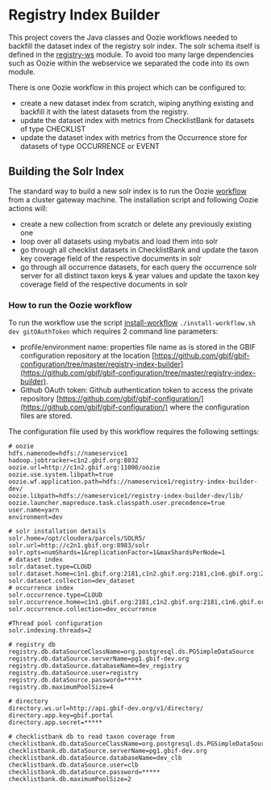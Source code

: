 # Registry Index Builder

This project covers the Java classes and Oozie workflows needed to backfill the dataset index of the registry solr index. 
The solr schema itself is defined in the [registry-ws](../registry-ws/src/main/resources/solr/) module. 
To avoid too many large dependencies such as Oozie within the webservice we separated the code into its own module.

There is one Oozie workflow in this project which can be configured to:
 - create a new dataset index from scratch, wiping anything existing and backfill it with the latest datasets from the registry.
 - update the dataset index with metrics from ChecklistBank for datasets of type CHECKLIST
 - update the dataset index with metrics from the Occurrence store for datasets of type OCCURRENCE or EVENT

## Building the Solr Index
The standard way to build a new solr index is to run the Oozie [workflow](src/main/resources/dataset-backfill/workflow.xml) from a cluster gateway machine. The installation script and following Oozie actions will:

 - create a new collection from scratch or delete any previously existing one
 - loop over all datasets using mybatis and load them into solr
 - go through all checklist datasets in ChecklistBank and update the taxon key coverage field of the respective documents in solr
 - go through all occurrence datasets, for each query the occurrence solr server for all distinct taxon keys & year values and update the taxon key coverage field of the respective documents in solr


### How to run the Oozie workflow
To run the workflow use the script [install-workflow](install-workflow.sh)  ```./install-workflow.sh dev gitOAuthToken``` which requires 2 command line parameters:
  
 - profile/environment name: properties file name as is stored in the GBIF configuration repository at the location [https://github.com/gbif/gbif-configuration/tree/master/registry-index-builder](https://github.com/gbif/gbif-configuration/tree/master/registry-index-builder).
 - Github OAuth token: Github authentication token to access the private repository [https://github.com/gbif/gbif-configuration/](https://github.com/gbif/gbif-configuration/) where the configuration files are stored.

The configuration file used by this workflow requires the following settings:
  
```
# oozie
hdfs.namenode=hdfs://nameservice1
hadoop.jobtracker=c1n2.gbif.org:8032
oozie.url=http://c1n2.gbif.org:11000/oozie
oozie.use.system.libpath=true
oozie.wf.application.path=hdfs://nameservice1/registry-index-builder-dev/
oozie.libpath=hdfs://nameservice1/registry-index-builder-dev/lib/
oozie.launcher.mapreduce.task.classpath.user.precedence=true
user.name=yarn
environment=dev

# solr installation details
solr.home=/opt/cloudera/parcels/SOLR5/
solr.url=http://c2n1.gbif.org:8983/solr
solr.opts=numShards=1&replicationFactor=1&maxShardsPerNode=1
# dataset index
solr.dataset.type=CLOUD
solr.dataset.home=c1n1.gbif.org:2181,c1n2.gbif.org:2181,c1n6.gbif.org:2181/solr5dev
solr.dataset.collection=dev_dataset
# occurrence index
solr.occurrence.type=CLOUD
solr.occurrence.home=c1n1.gbif.org:2181,c1n2.gbif.org:2181,c1n6.gbif.org:2181/solr5dev
solr.occurrence.collection=dev_occurrence

#Thread pool configuration
solr.indexing.threads=2

# registry db
registry.db.dataSourceClassName=org.postgresql.ds.PGSimpleDataSource
registry.db.dataSource.serverName=pg1.gbif-dev.org
registry.db.dataSource.databaseName=dev_registry
registry.db.dataSource.user=registry
registry.db.dataSource.password=*****
registry.db.maximumPoolSize=4

# directory
directory.ws.url=http://api.gbif-dev.org/v1/directory/
directory.app.key=gbif.portal
directory.app.secret=*****

# checklistbank db to read taxon coverage from
checklistbank.db.dataSourceClassName=org.postgresql.ds.PGSimpleDataSource
checklistbank.db.dataSource.serverName=pg1.gbif-dev.org
checklistbank.db.dataSource.databaseName=dev_clb
checklistbank.db.dataSource.user=clb
checklistbank.db.dataSource.password=*****
checklistbank.db.maximumPoolSize=2
```
